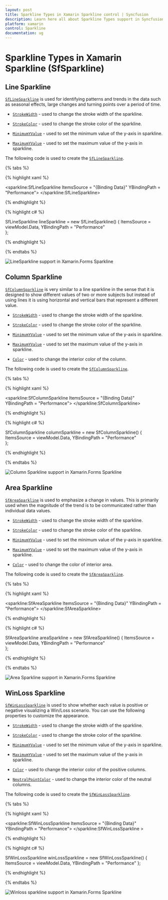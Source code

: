 ```yaml
---
layout: post
title: Sparkline Types in Xamarin Sparkline control | Syncfusion
description: Learn here all about Sparkline Types support in Syncfusion Xamarin Sparkline (SfSparkline) control and more.
platform: xamarin
control: Sparkline
documentation: ug
---
```


# Sparkline Types in Xamarin Sparkline (SfSparkline)

## Line Sparkline

[`SfLineSparkline`](https://help.syncfusion.com/cr/xamarin/Syncfusion.SfSparkline.XForms.SfLineSparkline.html) is used for identifying patterns and trends in the data such as seasonal effects, large changes and turning points over a period of time.

* [`StrokeWidth`](https://help.syncfusion.com/cr/xamarin/Syncfusion.SfSparkline.XForms.SfSparklineBase.html#Syncfusion_SfSparkline_XForms_SfSparklineBase_StrokeWidth) - used to change the stroke width of the sparkline.
* [`StrokeColor`](https://help.syncfusion.com/cr/xamarin/Syncfusion.SfSparkline.XForms.SfSparklineBase.html#Syncfusion_SfSparkline_XForms_SfSparklineBase_StrokeColor) - used to change the stroke color of the sparkline.

* [`MinimumYValue`](https://help.syncfusion.com/cr/xamarin/Syncfusion.SfSparkline.XForms.SfSparklineBase.html#Syncfusion_SfSparkline_XForms_SfSparklineBase_MinimumYValue) - used to set the minimum value of the y-axis in sparkline.

* [`MaximumYValue`](https://help.syncfusion.com/cr/xamarin/Syncfusion.SfSparkline.XForms.SfSparklineBase.html#Syncfusion_SfSparkline_XForms_SfSparklineBase_MaximumYValue) - used to set the maximum value of the y-axis in sparkline.

The following code is used to create the [`SfLineSparkline`](https://help.syncfusion.com/cr/xamarin/Syncfusion.SfSparkline.XForms.SfLineSparkline.html).

{% tabs %} 

{% highlight xaml %}

<sparkline:SfLineSparkline ItemsSource = "{Binding Data}" 
                           YBindingPath = "Performance"> 
</sparkline:SfLineSparkline>

{% endhighlight %}

{% highlight c# %}

SfLineSparkline lineSparkline = new SfLineSparkline()
{
   ItemsSource = viewModel.Data,
   YBindingPath = "Performance"           
};

{% endhighlight %}

{% endtabs %}

![LineSparkline support in Xamarin.Forms Sparkline](sparkline_images/LineSparkline.png)


## Column Sparkline

[`SfColumnSparkline`](https://help.syncfusion.com/cr/xamarin/Syncfusion.SfSparkline.XForms.SfColumnSparkline.html) is very similar to a line sparkline in the sense that it is designed to show different values of two or more subjects but instead of using lines it is using horizontal and vertical bars that represent a different value.

* [`StrokeWidth`](https://help.syncfusion.com/cr/xamarin/Syncfusion.SfSparkline.XForms.SfSparklineBase.html#Syncfusion_SfSparkline_XForms_SfSparklineBase_StrokeWidth) - used to change the stroke width of the sparkline.
* [`StrokeColor`](https://help.syncfusion.com/cr/xamarin/Syncfusion.SfSparkline.XForms.SfSparklineBase.html#Syncfusion_SfSparkline_XForms_SfSparklineBase_StrokeColor) - used to change the stroke color of the sparkline.

* [`MinimumYValue`](https://help.syncfusion.com/cr/xamarin/Syncfusion.SfSparkline.XForms.SfSparklineBase.html#Syncfusion_SfSparkline_XForms_SfSparklineBase_MinimumYValue) - used to set the minimum value of the y-axis in sparkline.

* [`MaximumYValue`](https://help.syncfusion.com/cr/xamarin/Syncfusion.SfSparkline.XForms.SfSparklineBase.html#Syncfusion_SfSparkline_XForms_SfSparklineBase_MaximumYValue) - used to set the maximum value of the y-axis in sparkline.

* [`Color`](https://help.syncfusion.com/cr/xamarin/Syncfusion.SfSparkline.XForms.SfColumnSparkline.html#Syncfusion_SfSparkline_XForms_SfColumnSparkline_Color) - used to change the interior color of the column.

The following code is used to create the [`SfColumnSparkline`](https://help.syncfusion.com/cr/xamarin/Syncfusion.SfSparkline.XForms.SfColumnSparkline.html).

{% tabs %} 

{% highlight xaml %}

<sparkline:SfColumnSparkline ItemsSource = "{Binding Data}" 
                             YBindingPath = "Performance"> 
</sparkline:SfColumnSparkline>

{% endhighlight %}

{% highlight c# %}

SfColumnSparkline columnSparkline = new SfColumnSparkline()
{
   ItemsSource = viewModel.Data,
   YBindingPath = "Performance"            
};

{% endhighlight %}

{% endtabs %}

![Column Sparkline support in Xamarin.Forms Sparkline](sparkline_images/ColumnSparkline.png)


## Area Sparkline

[`SfAreaSparkline`](https://help.syncfusion.com/cr/xamarin/Syncfusion.SfSparkline.XForms.SfAreaSparkline.html) is used to emphasize a change in values. This is primarily used when the magnitude of the trend is to be communicated rather than individual data values.

* [`StrokeWidth`](https://help.syncfusion.com/cr/xamarin/Syncfusion.SfSparkline.XForms.SfSparklineBase.html#Syncfusion_SfSparkline_XForms_SfSparklineBase_StrokeWidth) - used to change the stroke width of the sparkline.
* [`StrokeColor`](https://help.syncfusion.com/cr/xamarin/Syncfusion.SfSparkline.XForms.SfSparklineBase.html#Syncfusion_SfSparkline_XForms_SfSparklineBase_StrokeColor) - used to change the stroke color of the sparkline.

* [`MinimumYValue`](https://help.syncfusion.com/cr/xamarin/Syncfusion.SfSparkline.XForms.SfSparklineBase.html#Syncfusion_SfSparkline_XForms_SfSparklineBase_MinimumYValue) - used to set the minimum value of the y-axis in sparkline.

* [`MaximumYValue`](https://help.syncfusion.com/cr/xamarin/Syncfusion.SfSparkline.XForms.SfSparklineBase.html#Syncfusion_SfSparkline_XForms_SfSparklineBase_MaximumYValue) - used to set the maximum value of the y-axis in sparkline.

* [`Color`](https://help.syncfusion.com/cr/xamarin/Syncfusion.SfSparkline.XForms.SfAreaSparkline.html#Syncfusion_SfSparkline_XForms_SfAreaSparkline_Color) - used to change the color of interior area.

The following code is used to create the [`SfAreaSparkline`](https://help.syncfusion.com/cr/xamarin/Syncfusion.SfSparkline.XForms.SfAreaSparkline.html).

{% tabs %} 

{% highlight xaml %}

<sparkline:SfAreaSparkline ItemsSource = "{Binding Data}"
                           YBindingPath = "Performance"> 
</sparkline:SfAreaSparkline>

{% endhighlight %}

{% highlight c# %}

SfAreaSparkline areaSparkline = new SfAreaSparkline()
{
   ItemsSource = viewModel.Data,
   YBindingPath = "Performance"            
};

{% endhighlight %}

{% endtabs %}

![Area Sparkline support in Xamarin.Forms Sparkline](sparkline_images/AreaSparkline.png)


## WinLoss Sparkline

[`SfWinLossSparkline`](https://help.syncfusion.com/cr/xamarin/Syncfusion.SfSparkline.XForms.SfWinLossSparkline.html) is used to show whether each value is positive or negative visualizing a Win/Loss scenario. You can use the following properties to customize the appearance.

* [`StrokeWidth`](https://help.syncfusion.com/cr/xamarin/Syncfusion.SfSparkline.XForms.SfSparklineBase.html#Syncfusion_SfSparkline_XForms_SfSparklineBase_StrokeWidth) - used to change the stroke width of the sparkline.
* [`StrokeColor`](https://help.syncfusion.com/cr/xamarin/Syncfusion.SfSparkline.XForms.SfSparklineBase.html#Syncfusion_SfSparkline_XForms_SfSparklineBase_StrokeColor) - used to change the stroke color of the sparkline.

* [`MinimumYValue`](https://help.syncfusion.com/cr/xamarin/Syncfusion.SfSparkline.XForms.SfSparklineBase.html#Syncfusion_SfSparkline_XForms_SfSparklineBase_MinimumYValue) - used to set the minimum value of the y-axis in sparkline.

* [`MaximumYValue`](https://help.syncfusion.com/cr/xamarin/Syncfusion.SfSparkline.XForms.SfSparklineBase.html#Syncfusion_SfSparkline_XForms_SfSparklineBase_MaximumYValue) - used to set the maximum value of the y-axis in sparkline.

* [`Color`](https://help.syncfusion.com/cr/xamarin/Syncfusion.SfSparkline.XForms.SfWinLossSparkline.html#Syncfusion_SfSparkline_XForms_SfWinLossSparkline_Color) - used to change the interior color of the positive columns.

* [`NeutralPointColor`](https://help.syncfusion.com/cr/xamarin/Syncfusion.SfSparkline.XForms.SfWinLossSparkline.html#Syncfusion_SfSparkline_XForms_SfWinLossSparkline_NeutralPointColor) - used to change the interior color of the neutral columns.

The following code is used to create the [`SfWinLossSparkline`](https://help.syncfusion.com/cr/xamarin/Syncfusion.SfSparkline.XForms.SfWinLossSparkline.html).

{% tabs %} 

{% highlight xaml %}

<sparkline:SfWinLossSparkline ItemsSource = "{Binding Data}" 
                              YBindingPath = "Performance"> 
</sparkline:SfWinLossSparkline >

{% endhighlight %}

{% highlight c# %}

SfWinLossSparkline winLossSparkline = new SfWinLossSparkline()
{
   ItemsSource = viewModel.Data,
   YBindingPath = "Performance"
};

{% endhighlight %}

{% endtabs %}

![Winloss sparkline support in Xamarin.Forms Sparkline](sparkline_images/WinLossSparkline.png)
